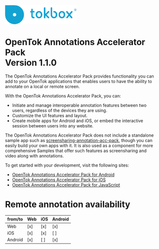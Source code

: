![logo](./tokbox-logo.png)

# OpenTok Annotations Accelerator Pack<br/>Version 1.1.0

The OpenTok Annotations Accelerator Pack provides functionality you can add to your OpenTok applications that enables users to have the ability to annotate on a local or remote screen.

With the OpenTok Annotations Accelerator Pack, you can:

- Initiate and manage interoperable annotation features between two users, regardless of the devices they are using.
- Customize the UI features and layout.
- Create mobile apps for Android and iOS, or embed the interactive session between users into any website.

The OpenTok Annotations Accelerator Pack does not include a standalone sample app such as [screensharing-annotation-acc-pack](https://github.com/opentok/screensharing-annotation-acc-pack), though you can easily build your own apps with it. It is also used as a component for more comprehensive Samples that offer such features as screensharing and video along with annotations.

To get started with your development, visit the following sites:

- [OpenTok Annotations Accelerator Pack for Android](./android)
- [OpenTok Annotations Accelerator Pack for iOS](./ios)
- [OpenTok Annotations Accelerator Pack for JavaScript](./js)

# Remote annotation availability
| from/to | Web  | iOS  | Android | 
| ------- | ---- | ---- | ------- |
|   Web   | [x]  |  [x] |   [x]   |
|   iOS   | [x]  |  [x] |   [ ]   |
| Android | [x]  |  [ ] |   [x]   |
